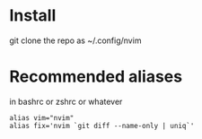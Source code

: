 # Install
git clone the repo as ~/.config/nvim

# Recommended aliases
in bashrc or zshrc or whatever
```
alias vim="nvim"
alias fix='nvim `git diff --name-only | uniq`'
```
